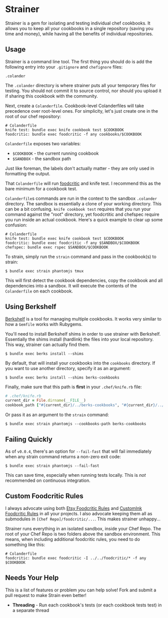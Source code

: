 # Strainer

Strainer is a gem for isolating and testing individual chef cookbooks. It allows you to keep all your cookbooks in a single repository (saving you time and money), while having all the benefits of individual repositories.

Usage
-----
Strainer is a command line tool. The first thing you should do is add the following entry into your `.gitignore` and `chefignore` files:

    .colander

The `.colander` directory is where strainer puts all your temporary files for testing. You should not commit it to source control, nor should you upload it if sharing this cookbook with the community.

Next, create a `Colanderfile`. Cookbook-level Colanderfiles will take precedence over root-level ones. For simplicity, let's just create one in the root of our chef repository:

    # Colanderfile
    knife test: bundle exec knife cookbook test $COOKBOOK
    foodcritic: bundle exec foodcritic -f any cookbooks/$COOKBOOK

`Colanderfile` exposes two variables:

- `$COOKBOOK` - the current running cookbook
- `$SANDBOX` - the sandbox path

Just like foreman, the labels don't actually matter - they are only used in formatting the output.

That `Colanderfile` will run [foodcritic](https://github.com/acrmp/foodcritic) and knife test. I recommend this as the bare minimum for a cookbook test.

`Colanderfile`s commands are run in the context to the sandbox `.colander` directory. The sandbox is essentially a clone of your working directory. This can be a bit confusing. `knife cookbook test` requires that you run your command against the "root" directory, yet foodcrtitic and chefspec require you run inside an actual cookbook. Here's a quick example to clear up some confusion:

    # Colanderfile
    knife test: bundle exec knife cookbook test $COOKBOOK
    foodcritic: bundle exec foodcritic -f any $SANDBOX/$COOKBOOK
    chefspec: bundle exec rspec $SANDBOX/$COOKBOOK

To strain, simply run the `strain` command and pass in the cookbook(s) to strain:

    $ bundle exec strain phantomjs tmux

This will first detect the cookbook dependencies, copy the cookbook and all dependencies into a sandbox. It will execute the contents of the `Colanderfile` on each cookbook.

Using Berkshelf
---------------
[Berkshelf](http://berkshelf.com/) is a tool for managing multiple cookbooks. It works very similar to how a `Gemfile` works with Rubygems.

You'll need to install Berkshelf shims in order to use strainer with Berkshelf. Essentially the shims install (hardlink) the files into your local repository. This way, strainer can actually find them.

    $ bundle exec berks install --shims

By default, that will install your cookbooks into the `cookbooks` directory. If you want to use another directory, specify it as an argument:

    $ bundle exec berks install --shims berks-cookbooks

Finally, make sure that this path is **first** in your `.chef/knife.rb` file:

```ruby
# .chef/knife.rb
current_dir = File.dirname(__FILE__)
cookbook_path ["#{current_dir}/../berks-cookbooks", "#{current_dir}/../cookbooks"]
```

Or pass it as an argument to the `strain` command:

    $ bundle exec strain phantomjs --cookbooks-path berks-cookbooks

Failing Quickly
---------------
As of `v0.0.4`, there's an option for `--fail-fast` that will fail immediately when any strain command returns a non-zero exit code:

    $ bundle exec strain phantomjs --fail-fast

This can save time, especially when running tests locally. This is *not* recommended on continuous integration.

Custom Foodcritic Rules
-----------------------
I always advocate using both [Etsy Foodcritic Rules](https://github.com/etsy/foodcritic-rules) and [CustomInk Foodcritic Rules](https://github.com/customink/foodcritic-rules) in all your projects. I also advocate keeping them all as submodules in `[Chef Repo]/foodcritic/...`. This makes strainer unhappy...

Strainer runs everything in an isolated sandbox, inside your Chef Repo. The root of your Chef Repo is two folders above the sandbox environment. This means, when including additional foodcritic rules, you need to do something like this:

    # Colanderfile
    foodcritic: bundle exec foodcritic -I ../../foodcritic/* -f any $COOKBOOK

Needs Your Help
---------------
This is a list of features or problem *you* can help solve! Fork and submit a pull request to make Strain even better!

- **Threading** - Run each cookbook's tests (or each cookbook tests test) in a separate thread
